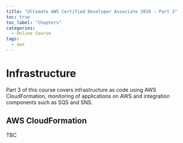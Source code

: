 ```yaml
---
title: "Ultimate AWS Certified Developer Associate 2019 - Part 3"
toc: true
toc_label: "Chapters"
categories:
  - Online Course
tags:
  - aws
---
```


# Infrastructure

Part 3 of this course covers infrastructure as code using AWS CloudFormation, monitoring of applications on AWS and integration components such as SQS and SNS.

## AWS CloudFormation

TBC